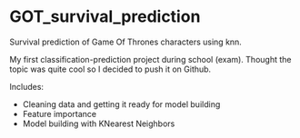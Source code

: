 # GOT_survival_prediction
Survival prediction of Game Of Thrones characters using knn.

My first classification-prediction project during school (exam). 
Thought the topic was quite cool so I decided to push it on Github.

Includes:
- Cleaning data and getting it ready for model building
- Feature importance
- Model building with KNearest Neighbors
